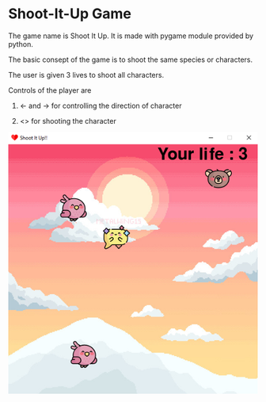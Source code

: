 # Shoot-It-Up Game

The game name is Shoot It Up. It is made with pygame module provided by python. 

The basic consept of the game is to shoot the same species or characters.

The user is given 3 lives to shoot all characters. 

Controls of the player are

1. <- and -> for controlling the direction of character

2. <<spacebar>> for shooting the character 

![](game.png)

